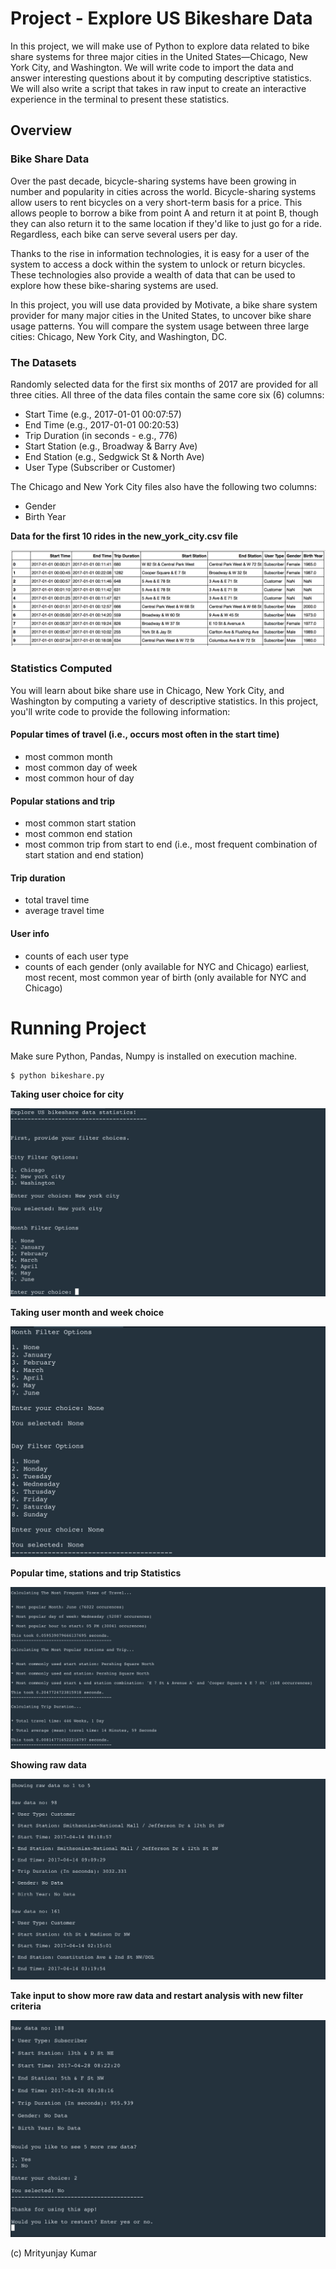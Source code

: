 # Project - Explore US Bikeshare Data

In this project, we will make use of Python to explore data related to bike share systems for three major cities in the United States—Chicago, New York City, and Washington. We will write code to import the data and answer interesting questions about it by computing descriptive statistics. We will also write a script that takes in raw input to create an interactive experience in the terminal to present these statistics.

## Overview

### Bike Share Data

Over the past decade, bicycle-sharing systems have been growing in number and popularity in cities across the world. Bicycle-sharing systems allow users to rent bicycles on a very short-term basis for a price. This allows people to borrow a bike from point A and return it at point B, though they can also return it to the same location if they'd like to just go for a ride. Regardless, each bike can serve several users per day.

Thanks to the rise in information technologies, it is easy for a user of the system to access a dock within the system to unlock or return bicycles. These technologies also provide a wealth of data that can be used to explore how these bike-sharing systems are used.

In this project, you will use data provided by Motivate, a bike share system provider for many major cities in the United States, to uncover bike share usage patterns. You will compare the system usage between three large cities: Chicago, New York City, and Washington, DC.

### The Datasets

Randomly selected data for the first six months of 2017 are provided for all three cities. All three of the data files contain the same core six (6) columns:

* Start Time (e.g., 2017-01-01 00:07:57)
* End Time (e.g., 2017-01-01 00:20:53)
* Trip Duration (in seconds - e.g., 776)
* Start Station (e.g., Broadway & Barry Ave)
* End Station (e.g., Sedgwick St & North Ave)
* User Type (Subscriber or Customer)

The Chicago and New York City files also have the following two columns:

* Gender
* Birth Year

**Data for the first 10 rides in the new_york_city.csv file**

![first 10 rides data](images/nyc-data.png)

### Statistics Computed

You will learn about bike share use in Chicago, New York City, and Washington by computing a variety of descriptive statistics. In this project, you'll write code to provide the following information:

#### Popular times of travel (i.e., occurs most often in the start time)

* most common month
* most common day of week
* most common hour of day

#### Popular stations and trip

* most common start station
* most common end station
* most common trip from start to end (i.e., most frequent combination of start station and end station)
#### Trip duration

* total travel time
* average travel time
#### User info

* counts of each user type
* counts of each gender (only available for NYC and Chicago)
earliest, most recent, most common year of birth (only available for NYC and Chicago)

# Running Project

Make sure Python, Pandas, Numpy is installed on execution machine.

```
$ python bikeshare.py
```

**Taking user choice for city**

![](images/01-filter-screen.jpg)

**Taking user month and week choice**

![](images/02-month-week-choice.jpg)

**Popular time, stations and trip Statistics**

![](images/03-time-popular-station-trip-stats.jpg)

**Showing raw data**

![](images/04-raw-data.jpg)

**Take input to show more raw data and restart analysis with new filter criteria**

![](images/05-choices.jpg)

(c) Mrityunjay Kumar